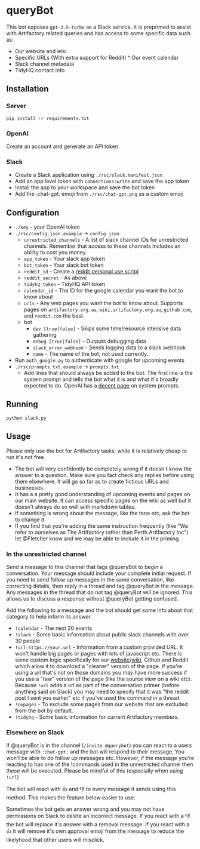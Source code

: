 # queryBot

This bot exposes `gpt-3.5-turbo` as a Slack service. It is preprimed to assist with Artifactory related queries and has access to some specific data such as:

* Our website and wiki
* Specific URLs (With extra support for Reddit)
^ Our event calendar
* Slack channel metadata
* TidyHQ contact info

## Installation

### Server

`pip install -r requirements.txt`

### OpenAI

Create an account and generate an API token.

### Slack

* Create a Slack application using `./rsc/slack.manifest.json`
* Add an app level token with `connections:write` and save the app token
* Install the app to your workspace and save the bot token
* Add the :chat-gpt: emoji from `./rsc/chat-gpt.png` as a custom emoji

## Configuration

* `./key` - your OpenAI token
* `./rsc/config.json.example` -> `config.json`
   * `unrestricted_channels` - A list of slack channel IDs for unrestricted channels. Remember that access to these channels includes an ability to cost you money. 
   * `app_token` - Your slack app token 
   * `bot_token` - Your slack bot token
   * `reddit_id` - Create a [reddit personal use script](https://www.reddit.com/prefs/apps)
   * `reddit_secret` - As above
   * `tidyhq_token` - TidyHQ API token
   * `calendar_id` - The ID for the google calendar you want the bot to know about
   * `urls` - Any web pages you want the bot to know about. Supports pages on `artifactory.org.au`, `wiki.artifactory.org.au`, `github.com`, and `reddit.com` the best.
   * bot
     * `dev [true|false]` - Skips some time/resource intensive data gathering
     * `debug [true|false]` - Outputs debugging data
     * `slack_error_webhook` - Sends logging data to a slack webhook
     * `name` - The name of the bot, not used currently.
* Run `auth_google.py` to authenticate with google for upcoming events
* `./rsc/prompts.txt.example` -> `prompts.txt`
  * Add lines that should always be added to the bot. The first line is the system prompt and tells the bot what it is and what it's broadly expected to do. OpenAI has a [decent page](https://platform.openai.com/docs/guides/chat/instructing-chat-models) on system prompts.
  
## Running

`python slack.py`

## Usage

Please only use the bot for Artifactory tasks, while it is relatively cheap to run it's not free.

* The bot will very confidently be completely wrong if it doesn't know the answer to a question. Make sure you fact check any replies before using them elsewhere. It will go so far as to create fictious URLs and businesses.
* It has a a pretty good understanding of upcoming events and pages on our main website. It can access specific pages on the wiki as well but it doesn't always do so well with markdown tables.
* If something is wrong about the message, like the tone etc, ask the bot to change it.
* If you find that you're adding the same instruction frequently (like "We refer to ourselves as The Artifactory rather than Perth Artifactory Inc") let @Fletcher know and we may be able to include it in the priming.

### In the unrestricted channel

Send a message to this channel that tags @queryBot to begin a conversation. Your message should include your complete initial request. If you need to send follow up messages in the same conversation, like correcting details, then reply in a thread and tag @queryBot in the message. Any messages in the thread that do not tag @queryBot will be ignored. This allows us to discuss a response without @queryBot getting confused.

Add the following to a message and the bot should get some info about that category to help inform its answer.

* `!calendar` - The next 20 events
* `!slack` - Some basic information about public slack channels with over 30 people
* `!url-https://your.url` - Information from a custom provided URL. It won't handle big pages or pages with lots of javascript etc. There is some custom logic specifically for our [website](https://artifactory.org.au)/[wiki](https://wiki.artifactory.org.au), Github and Reddit which allow it to download a "cleaner" version of the page. If you're using a url that's not on those domains you may have more success if you use a "raw" version of the page (like the source view on a wiki etc). Because `!url` adds a url as part of the conversation primer (before anything said on Slack) you may need to specify that it was "the reddit post I sent you earlier" etc if you've used the command in a thread.
* `!nopages` - To exclude some pages from our website that are excluded from the bot by default.
* `!tidyhq` - Some basic information for current Artifactory members.

### Elsewhere on Slack

If @queryBot is in the channel (`/invite @querybot`) you can react to a users message with `:chat-gpt:` and the bot will respond to their message. You won't be able to do follow up messages etc. However, if the message you're reacting to has one of the !commands used in the unrestricted channel then these will be executed. Please be mindful of this (especially when using `!url`)

The bot will react with :+1: and :-1: to every message it sends using this method. This makes the feature below easier to use.

Sometimes the bot gets an answer wrong and you may not have permissions on Slack to delete an incorrect message. If you react with a :-1: the bot will replace it's answer with a removal message. If you react with a :+1: it will remove it's own approval emoji from the message to reduce the likelyhood that other users will misclick.